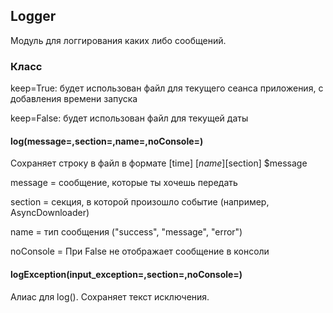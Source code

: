 ## Logger

Модуль для логгирования каких либо сообщений.

### Класс

keep=True: будет использован файл для текущего сеанса приложения, с добавления времени запуска

keep=False: будет использован файл для текущей даты

#### log(message=,section=,name=,noConsole=)

Сохраняет строку в файл в формате [time] [$name] [$section] $message

message = сообщение, которые ты хочешь передать

section = секция, в которой произошло событие (например, AsyncDownloader)

name = тип сообщения ("success", "message", "error")

noConsole = При False не отображает сообщение в консоли

#### logException(input_exception=,section=,noConsole=)

Алиас для log(). Сохраняет текст исключения.
